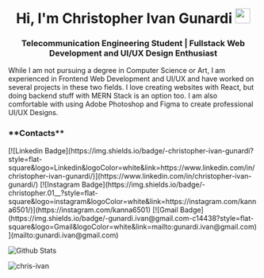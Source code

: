 <h1 align="center">Hi, I'm Christopher Ivan Gunardi <img src="https://raw.githubusercontent.com/aemmadi/aemmadi/master/wave.gif" width="30px"></h1>
<h3 align="center">Telecommunication Engineering Student | Fullstack Web Development and UI/UX Design Enthusiast</h3>

While I am not pursuing a degree in Computer Science or Art, I am experienced in Frontend Web Development and UI/UX and have worked on several projects in these two fields. I love creating websites with React, but doing backend stuff with MERN Stack is an option too. I am also comfortable with using Adobe Photoshop and Figma to create professional UI/UX Designs.
<h3>**Contacts**</h3>
[![Linkedin Badge](https://img.shields.io/badge/-christopher-ivan-gunardi?style=flat-square&logo=Linkedin&logoColor=white&link=https://www.linkedin.com/in/christopher-ivan-gunardi/)](https://www.linkedin.com/in/christopher-ivan-gunardi/)
[![Instagram Badge](https://img.shields.io/badge/-christopher.01__?style=flat-square&logo=instagram&logoColor=white&link=https://instagram.com/kanna6501/)](https://instagram.com/kanna6501)
[![Gmail Badge](https://img.shields.io/badge/-gunardi.ivan@gmail.com-c14438?style=flat-square&logo=Gmail&logoColor=white&link=mailto:gunardi.ivan@gmail.com)](mailto:gunardi.ivan@gmail.com)

![Github Stats](https://github-readme-stats.vercel.app/api?username=chris-ivan&count_private=true&theme=react&show_icons=true&include_all_commits=true)
<p><img align="center" src="https://github-readme-stats.vercel.app/api/top-langs/?username=chris-ivan&theme=reactt&layout=compact" alt="chris-ivan" /></p>

